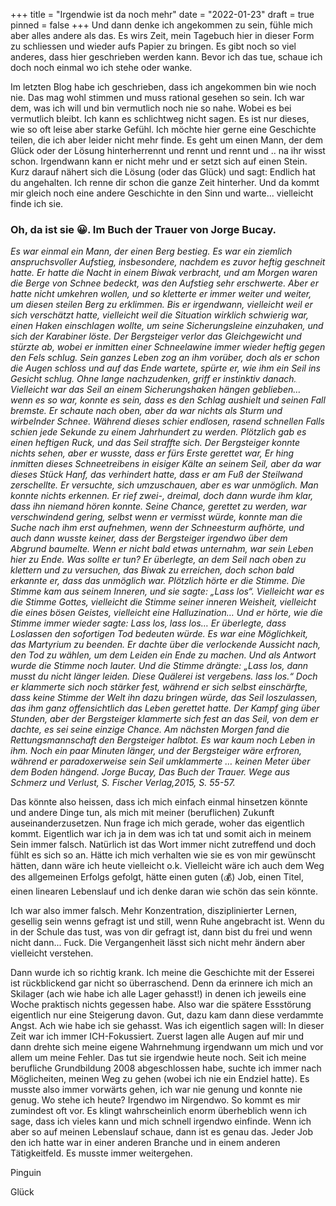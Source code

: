 +++
title = "Irgendwie ist da noch mehr"
date = "2022-01-23"
draft = true
pinned = false
+++
Und dann denke ich angekommen zu sein, fühle mich aber alles andere als das. Es wirs Zeit, mein Tagebuch hier in dieser Form zu schliessen und wieder aufs Papier zu bringen. Es gibt noch so viel anderes, dass hier geschrieben werden kann. Bevor ich das tue, schaue ich doch noch einmal wo ich stehe oder wanke. 

Im letzten Blog habe ich geschrieben, dass ich angekommen bin wie noch nie. Das mag wohl stimmen und muss rational gesehen so sein. Ich war dem, was ich will und bin vermutlich noch nie so nahe. Wobei es bei vermutlich bleibt. Ich kann es schlichtweg nicht sagen. Es ist nur dieses, wie so oft leise aber starke Gefühl. Ich möchte hier gerne eine Geschichte teilen, die ich aber leider nicht mehr finde. Es geht um einen Mann, der dem Glück oder der Lösung hinterherrennt und rennt und rennt und .. na ihr wisst schon. Irgendwann kann er nicht mehr und er setzt sich auf einen Stein. Kurz darauf nähert sich die Lösung (oder das Glück) und sagt: Endlich hat du angehalten. Ich renne dir schon die ganze Zeit hinterher. Und da kommt mir gleich noch eine andere Geschichte in den Sinn und warte... vielleicht finde ich sie. 

### Oh, da ist sie 😀. Im Buch der Trauer von Jorge Bucay.

*Es war einmal ein Mann, der einen Berg bestieg. Es war ein ziemlich anspruchsvoller Aufstieg, insbesondere, nachdem es zuvor heftig geschneit hatte. Er hatte die Nacht in einem Biwak verbracht, und am Morgen waren die Berge von Schnee bedeckt, was den Aufstieg sehr erschwerte. Aber er hatte nicht umkehren wollen, und so kletterte er immer weiter und weiter, um diesen steilen Berg zu erklimmen. Bis er irgendwann, vielleicht weil er sich verschätzt hatte, vielleicht weil die Situation wirklich schwierig war, einen Haken einschlagen wollte, um seine Sicherungsleine einzuhaken, und sich der Karabiner löste. Der Bergsteiger verlor das Gleichgewicht und stürzte ab, wobei er inmitten einer Schneelawine immer wieder heftig gegen den Fels schlug. Sein ganzes Leben zog an ihm vorüber, doch als er schon die Augen schloss und auf das Ende wartete, spürte er, wie ihm ein Seil ins Gesicht schlug. Ohne lange nachzudenken, griff er instinktiv danach. Vielleicht war das Seil an einem Sicherungshaken hängen geblieben… wenn es so war, konnte es sein, dass es den Schlag aushielt und seinen Fall bremste. Er schaute nach oben, aber da war nichts als Sturm und wirbelnder Schnee. Während dieses schier endlosen, rasend schnellen Falls schien jede Sekunde zu einem Jahrhundert zu werden. Plötzlich gab es einen heftigen Ruck, und das Seil straffte sich. Der Bergsteiger konnte nichts sehen, aber er wusste, dass er fürs Erste gerettet war, Er hing inmitten dieses Schneetreibens in eisiger Kälte an seinem Seil, aber da war dieses Stück Hanf, das verhindert hatte, dass er am Fuß der Steilwand zerschellte. Er versuchte, sich umzuschauen, aber es war unmöglich. Man konnte nichts erkennen. Er rief zwei-, dreimal, doch dann wurde ihm klar, dass ihn niemand hören konnte. Seine Chance, gerettet zu werden, war verschwindend gering, selbst wenn er vermisst würde, konnte man die Suche nach ihm erst aufnehmen, wenn der Schneesturm aufhörte, und auch dann wusste keiner, dass der Bergsteiger irgendwo über dem Abgrund baumelte. Wenn er nicht bald etwas unternahm, war sein Leben hier zu Ende. Was sollte er tun? Er überlegte, an dem Seil nach oben zu klettern und zu versuchen, das Biwak zu erreichen, doch schon bald erkannte er, dass das unmöglich war. Plötzlich hörte er die Stimme. Die Stimme kam aus seinem Inneren, und sie sagte: „Lass los“. Vielleicht war es die Stimme Gottes, vielleicht die Stimme seiner inneren Weisheit, vielleicht die eines bösen Geistes, vielleicht eine Halluzination… Und er hörte, wie die Stimme immer wieder sagte: Lass los, lass los… Er überlegte, dass Loslassen den sofortigen Tod bedeuten würde. Es war eine Möglichkeit, das Martyrium zu beenden. Er dachte über die verlockende Aussicht nach, den Tod zu wählen, um dem Leiden ein Ende zu machen. Und als Antwort wurde die Stimme noch lauter. Und die Stimme drängte: „Lass los, dann musst du nicht länger leiden. Diese Quälerei ist vergebens. lass los.“ Doch er klammerte sich noch stärker fest, während er sich selbst einschärfte, dass keine Stimme der Welt ihn dazu bringen würde, das Seil loszulassen, das ihm ganz offensichtlich das Leben gerettet hatte. Der Kampf ging über Stunden, aber der Bergsteiger klammerte sich fest an das Seil, von dem er dachte, es sei seine einzige Chance. Am nächsten Morgen fand die Rettungsmannschaft den Bergsteiger halbtot. Es war kaum noch Leben in ihm. Noch ein paar Minuten länger, und der Bergsteiger wäre erfroren, während er paradoxerweise sein Seil umklammerte … keinen Meter über dem Boden hängend. Jorge Bucay, Das Buch der Trauer. Wege aus Schmerz und Verlust, S. Fischer Verlag,2015, S. 55-57.*

Das könnte also heissen, dass ich mich einfach einmal hinsetzen könnte und andere Dinge tun, als mich mit meiner (beruflichen) Zukunft auseinanderzusetzen. Nun frage ich mich gerade, woher das eigentlich kommt. Eigentlich war ich ja in dem was ich tat und somit aich in meinem Sein immer falsch. Natürlich ist das Wort immer nicht zutreffend und doch fühlt es sich so an. Hätte ich mich verhalten wie sie es von mir gewünscht hätten, dann wäre ich heute vielleicht o.k. Vielleicht wäre ich auch dem Weg des allgemeinen Erfolgs gefolgt, hätte einen guten (💰) Job, einen Titel, einen linearen Lebenslauf und ich denke daran wie schön das sein könnte. 

Ich war also immer falsch. Mehr Konzentration, disziplinierter Lernen, gesellig sein wenns gefragt ist und still, wenn Ruhe angebracht ist. Wenn du in der Schule das tust, was von dir gefragt ist, dann bist du frei und wenn nicht dann... Fuck. Die Vergangenheit lässt sich nicht mehr ändern aber vielleicht verstehen. 

Dann wurde ich so richtig krank. Ich meine die Geschichte mit der Esserei ist rückblickend gar nicht so überraschend. Denn da erinnere ich mich an Skilager (ach wie habe ich alle Lager gehasst!) in denen ich jeweils eine Woche praktisch nichts gegessen habe. Also war die spätere Essstörung eigentlich nur eine Steigerung davon.  Gut, dazu kam dann diese verdammte Angst. Ach wie habe ich sie gehasst. Was ich eigentlich sagen will: In dieser Zeit war ich immer ICH-Fokussiert. Zuerst lagen alle Augen auf mir und dann drehte sich meine eigene Wahrnehmung irgendwann um mich und vor allem um meine Fehler. Das tut sie irgendwie heute noch. Seit ich meine berufliche Grundbildung 2008 abgeschlossen habe, suchte ich immer nach Möglicheiten, meinen Weg zu gehen (wobei ich nie ein Endziel hatte). Es musste also immer vorwärts gehen, ich war nie genung und konnte nie genug. Wo stehe ich heute? Irgendwo im Nirgendwo. So kommt es mir zumindest oft vor. Es klingt wahrscheinlich enorm überheblich wenn ich sage, dass ich vieles kann und mich schnell irgendwo einfinde. Wenn ich aber so auf meinen Lebenslauf schaue, dann ist es genau das. Jeder Job den ich hatte war in einer anderen Branche und in einem anderen Tätigkeitfeld. Es musste immer weitergehen. 

Pinguin

Glück